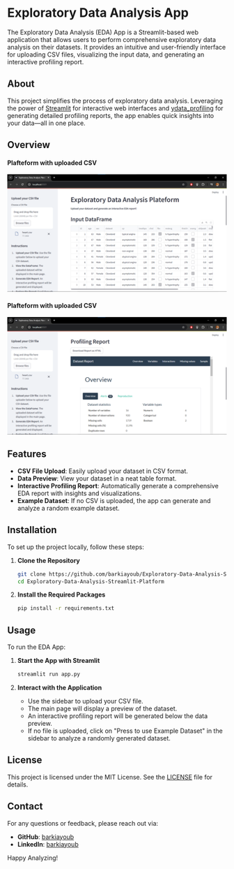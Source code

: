 # Exploratory Data Analysis App

The Exploratory Data Analysis (EDA) App is a Streamlit-based web application that allows users to perform comprehensive exploratory data analysis on their datasets. It provides an intuitive and user-friendly interface for uploading CSV files, visualizing the input data, and generating an interactive profiling report.

## About

This project simplifies the process of exploratory data analysis. Leveraging the power of [Streamlit](https://streamlit.io) for interactive web interfaces and [ydata_profiling](https://github.com/ydata-ai/ydata-profiling) for generating detailed profiling reports, the app enables quick insights into your data—all in one place. 

## Overview
#### Plafteform with uploaded CSV
![Plafteform with uploaded CSV](Overview/Plateform%20with%20uploaded%20csv.png)
#### Plafteform with uploaded CSV
![Analysis Overview](Overview/Overview%20of%20the%20analysis.png)

## Features

- **CSV File Upload**: Easily upload your dataset in CSV format.
- **Data Preview**: View your dataset in a neat table format.
- **Interactive Profiling Report**: Automatically generate a comprehensive EDA report with insights and visualizations.
- **Example Dataset**: If no CSV is uploaded, the app can generate and analyze a random example dataset.

## Installation

To set up the project locally, follow these steps:

1. **Clone the Repository**
   ```bash
   git clone https://github.com/barkiayoub/Exploratory-Data-Analysis-Streamlit-Platform.git
   cd Exploratory-Data-Analysis-Streamlit-Platform
   ```

2. **Install the Required Packages**
   ```bash
   pip install -r requirements.txt
   ```

## Usage

To run the EDA App:

1. **Start the App with Streamlit**
   ```bash
   streamlit run app.py
   ```

2. **Interact with the Application**
   - Use the sidebar to upload your CSV file.
   - The main page will display a preview of the dataset.
   - An interactive profiling report will be generated below the data preview.
   - If no file is uploaded, click on "Press to use Example Dataset" in the sidebar to analyze a randomly generated dataset.

## License

This project is licensed under the MIT License. See the [LICENSE](LICENSE) file for details.

## Contact

For any questions or feedback, please reach out via:

- **GitHub**: [barkiayoub](https://github.com/barkiayoub)
- **LinkedIn**: [barkiayoub](https://www.linkedin.com/in/barkiayoub/)

Happy Analyzing!